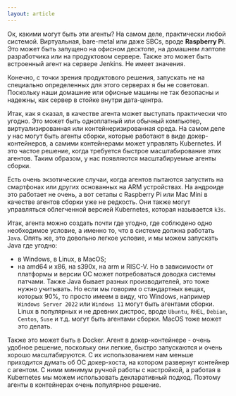 ```yaml
---
layout: article
---
```

Ок, какими могут быть эти агенты? На самом деле, практически любой системой. Виртуальная, bare-metal или даже SBCs, вроде **Raspberry Pi**. Это может быть запущено на офисном десктопе, на домашнем лэптопе разработчика или на продуктовом сервере. Также это может быть встроенный агент на сервере Jenkins. Не имеет значения. 

Конечно, с точки зрения продуктового решения, запускать не на специально определенных для этого серверах я бы не советовал. Поскольку наши домашние или офисные машины не так безопасны и надежны, как сервер в стойке внутри дата-центра.

Итак, как я сказал, в качестве агента может выступать практически что угодно. Это может быть одноплатный или обычный компьютер, виртуализированная или контейнеризированная среда. На самом деле у нас могут быть агенты сборки, которые работают в виде докер-контейнеров, а самими контейнерами может управлять Kubernetes. И это частое решение, когда требуется быстрое масштабирование этих агентов. Таким образом, у нас появляются масштабируемые агенты сборки.

Есть очень экзотические случаи, когда агентов пытаются запустить на смартфонах или других основанных на ARM устройствах. На андроиде это работает не очень, а вот сетапы с Raspberry Pi или Mac Mini в качестве агентов сборки уже не редкость. Они также могут управляться облегченной версией Kubernetes, которая называется `k3s`.

Итак, агента можно создать почти где угодно, где соблюдено одно необходимое условие, а именно то, что в системе должна работать `Java`. Опять же, это довольно легкое условие, и мы можем запускать Java где угодно: 
- в Windows, в Linux, в MacOS;
- на amd64 и x86, на s390x, на arm и RISC-V.
Но в зависимости от платформы и версии ОС может потребоваться доводка системы патчами. Также Java бывает разных производителей, это тоже нужно учитывать. Но если мы говорим о стандартных вещах, которых 90%, то просто имеем в виду, что Windows, например `Windows Server 2022` или `Windows 11` могут быть агентами сборки. Linux в популярных и не древних дистрос, вроде `Ubuntu`, `RHEL`, `Debian`, `Centos`, `Suse` и т.д. могут быть агентами сборки. MacOS тоже может это делать.

Также это может быть в Docker. Агент в докер-контейнере - очень удобное решение, поскольку они легкие, быстро запускаются и очень хорошо масштабируются. С их использованием нам меньше приходится думать об ОС докер-хоста, на котором развернут контейнер с агентом. С ними минимум ручной работы с настройкой, а работая в Kubernetes мы можем использовать декларативный подход. Поэтому агенты в контейнерах очень популярное решение.
